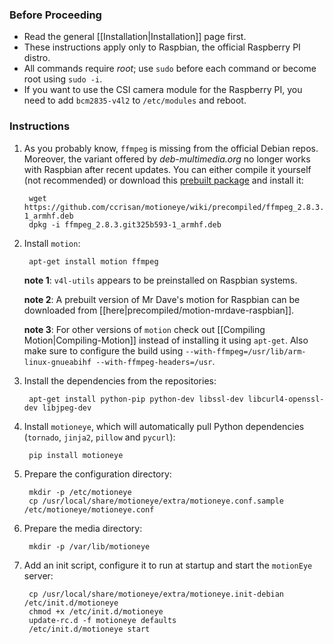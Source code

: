 ### Before Proceeding
* Read the general [[Installation|Installation]] page first.
* These instructions apply only to Raspbian, the official Raspberry PI distro.
* All commands require *root*; use `sudo` before each command or become root using `sudo -i`.
* If you want to use the CSI camera module for the Raspberry PI, you need to add `bcm2835-v4l2` to `/etc/modules` and reboot.

### Instructions

1. As you probably know, `ffmpeg` is missing from the official Debian repos. Moreover, the variant offered  by *deb-multimedia.org* no longer works with Raspbian after recent updates. You can either compile it yourself (not recommended) or download this [prebuilt package](precompiled/ffmpeg_2.8.3.git325b593-1_armhf.deb) and install it:

        wget https://github.com/ccrisan/motioneye/wiki/precompiled/ffmpeg_2.8.3.git325b593-1_armhf.deb
        dpkg -i ffmpeg_2.8.3.git325b593-1_armhf.deb

2. Install `motion`:

        apt-get install motion ffmpeg

    **note 1**: `v4l-utils` appears to be preinstalled on Raspbian systems.

    **note 2**: A prebuilt version of Mr Dave's motion for Raspbian can be downloaded from [[here|precompiled/motion-mrdave-raspbian]].

    **note 3**: For other versions of `motion` check out [[Compiling Motion|Compiling-Motion]] instead of installing it using `apt-get`. Also make sure to configure the build using `--with-ffmpeg=/usr/lib/arm-linux-gnueabihf --with-ffmpeg-headers=/usr`.

3. Install the dependencies from the repositories:

        apt-get install python-pip python-dev libssl-dev libcurl4-openssl-dev libjpeg-dev

4. Install `motioneye`, which will automatically pull Python dependencies (`tornado`, `jinja2`, `pillow` and `pycurl`):

        pip install motioneye

5. Prepare the configuration directory:

        mkdir -p /etc/motioneye
        cp /usr/local/share/motioneye/extra/motioneye.conf.sample /etc/motioneye/motioneye.conf

6. Prepare the media directory:

        mkdir -p /var/lib/motioneye

7. Add an init script, configure it to run at startup and start the `motionEye` server:

        cp /usr/local/share/motioneye/extra/motioneye.init-debian /etc/init.d/motioneye
        chmod +x /etc/init.d/motioneye
        update-rc.d -f motioneye defaults
        /etc/init.d/motioneye start
 